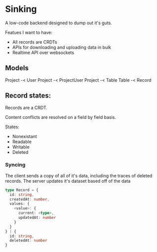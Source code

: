 # Sinking

A low-code backend designed to dump out it's guts.

Featues I want to have:

- All records are CRDTs
- APIs for downloading and uploading data in bulk
- Realtime API over websockets

## Models

Project -< User
Project -< ProjectUser
Project -< Table
Table -< Record

## Record states:

Records are a CRDT.

Content conflicts are resolved on a field by field basis.

States:
- Nonexistant
- Readable
- Writable
- Deleted

### Syncing

The client sends a copy of all of it's data, including the traces of deleted
records. The server updates it's dataset based off of the data

```ts
type Record = {
  id: string,
  createdAt: number,
  values: {
    <value>: {
      current: <type>,
      updatedAt: number
    }
  }
} | {
  id: string,
  deletedAt: number
}
```
